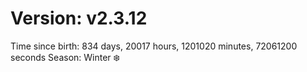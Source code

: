 # Version: v2.3.12
Time since birth: 834 days, 20017 hours, 1201020 minutes, 72061200 seconds
Season: Winter ❄️
